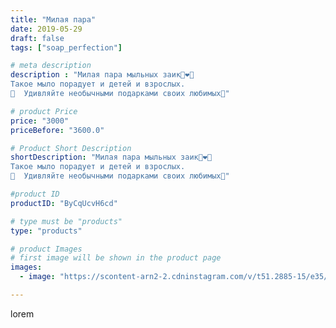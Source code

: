 ```yaml
---
title: "Милая пара"
date: 2019-05-29
draft: false
tags: ["soap_perfection"]

# meta description
description : "Милая пара мыльных заик🐰❤️🐰
Такое мыло порадует и детей и взрослых.
🎁  Удивляйте необычными подарками своих любимых🎁"

# product Price
price: "3000"
priceBefore: "3600.0"

# Product Short Description
shortDescription: "Милая пара мыльных заик🐰❤️🐰
Такое мыло порадует и детей и взрослых.
🎁  Удивляйте необычными подарками своих любимых🎁"

#product ID
productID: "ByCqUcvH6cd"

# type must be "products"
type: "products"

# product Images
# first image will be shown in the product page
images:
  - image: "https://scontent-arn2-2.cdninstagram.com/v/t51.2885-15/e35/59869139_2255444514546648_5725841302516890964_n.jpg?se=7&tp=1&_nc_ht=scontent-arn2-2.cdninstagram.com&_nc_cat=100&_nc_ohc=-kgLiemTdW0AX8jjUm6&ccb=7-4&oh=3add43b3f465b013707cac28e837dc16&oe=60817522&ig_cache_key=MjA1NDM5MDUwMzIzMjc0MzE5Nw%3D%3D.2-ccb7-4"

---
```

lorem
